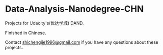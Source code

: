 # Data-Analysis-Nanodegree-CHN

Projects for Udacity's(优达学城) DAND.

Finished in Chinese.

Contact shichengjie1996@gmail.com if you have any questions about these projects.
